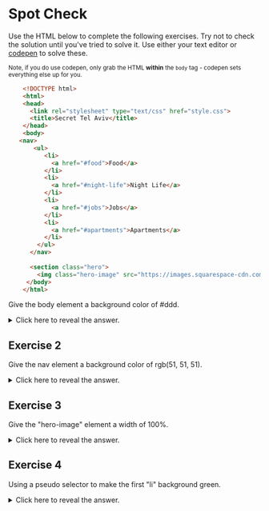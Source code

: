 # Spot Check


Use the HTML below to complete the following exercises. Try not to check the solution until you've tried to solve it. Use either your text editor or [codepen](http://codepen.io/pen/) to solve these.
    
      
    
<sup> Note, if you do use codepen, only grab the HTML **within** the `body` tag - codepen sets everything else up for you.
    

```html
    <!DOCTYPE html>
    <html>
    <head>
      ﻿<link rel="stylesheet" type="text/css" href="style.css">
      ﻿<title>Secret Tel Aviv</title>
    ﻿</head>
    <body>
   <nav>
       ﻿<ul>
          ﻿<li>
            ﻿<a href="#food">Food</a>
          ﻿</li>
          ﻿<li>
            ﻿<a href="#night-life">Night Life</a>
          ﻿</li>
          ﻿<li>
            ﻿<a href="#jobs">Jobs</a>
          ﻿</li>
          ﻿<li>
            ﻿<a href="#apartments">Apartments</a>
          ﻿</li>
        ﻿</ul>
      ﻿</nav>
                
      <section class="hero">
        ﻿<img class="hero-image" src="https://images.squarespace-cdn.com/content/v1/6282ec55d5f3c229291fcb47/1674437725718-PQYL45LC1J5G7XX6ZAIM/image-asset.png"></section>
     ﻿</body>
    </html>
 ```  
      
    
Give the body element a background color of #ddd.
    
<details><summary>  
Click here to reveal the answer.  
</summary>

```css
body { 
  background-color: #ddd; 
}
```
</details>
    
## Exercise 2
    
    
Give the nav element a background color of rgb(51, 51, 51).
    
      
    
<details><summary>  
Click here to reveal the answer.  
</summary>

```css
nav { 
  background-color: rgb (51, 51, 51); 
}
```
</details>

## Exercise 3
    

   
Give the "hero-image" element a width of 100%.
    
      
    
 <details><summary>  
Click here to reveal the answer.  
</summary>

```css
.hero-image { 
  width: 100%;
}
```
</details>
    
 ## Exercise 4

    
Using a pseudo selector to make the first "li" background green.
    
<details><summary>  
Click here to reveal the answer.  
</summary>

```css
li:first-child {
  color: green;
}
```
</details>

